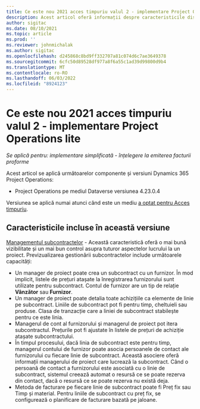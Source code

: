 ```yaml
---
title: Ce este nou 2021 acces timpuriu valul 2 - implementare Project Operations lite
description: Acest articol oferă informații despre caracteristicile disponibile în versiunea de implementare Project Operations lite, cu acces timpuriu, disponibilă în etapa 2 din 2021.
author: sigitac
ms.date: 08/10/2021
ms.topic: article
ms.prod: ''
ms.reviewer: johnmichalak
ms.author: sigitac
ms.openlocfilehash: d245868c8bd9ff332707a81c074d6c7ae3649378
ms.sourcegitcommit: 6cfc50d89528df977a8f6a55c1ad39d99800d9b4
ms.translationtype: MT
ms.contentlocale: ro-RO
ms.lasthandoff: 06/03/2022
ms.locfileid: "8924123"
---
```

# <a name="whats-new-2021-wave-2-early-access---project-operations-lite-deployment"></a>Ce este nou 2021 acces timpuriu valul 2 - implementare Project Operations lite

_Se aplică pentru: implementare simplificată - înțelegere la emiterea facturii proforme_

Acest articol se aplică următoarelor componente și versiuni Dynamics 365 Project Operations:

  - Project Operations pe mediul Dataverse versiunea 4.23.0.4

Versiunea se aplică numai atunci când este un mediu [a optat pentru Acces timpuriu](/power-platform/admin/opt-in-early-access-updates#how-to-enable-early-access-updates).

## <a name="features-included-in-this-release"></a>Caracteristicile incluse în această versiune

[Managementul subcontractelor](/dynamics365/project-operations/pro/subcontracting/managing-subcontracts-overview) - Această caracteristică oferă o mai bună vizibilitate și un mai bun control asupra tuturor aspectelor lucrului la un proiect. Previzualizarea gestionării subcontractelor include următoarele capacități:

  - Un manager de proiect poate crea un subcontract cu un furnizor. În mod implicit, listele de prețuri atașate la înregistrarea furnizorului sunt utilizate pentru subcontract. Contul de furnizor are un tip de relație **Vânzător** sau **Furnizor**.
  - Un manager de proiect poate detalia toate achizițiile ca elemente de linie pe subcontract. Liniile de subcontract pot fi pentru timp, cheltuieli sau produse. Clasa de tranzacție care a liniei de subcontract stabilește pentru ce este linia.
  - Managerul de cont al furnizorului și managerul de proiect pot itera subcontractul. Prețurile pot fi ajustate în listele de prețuri de achiziție atașate subcontractului.
  - În timpul procesului, dacă linia de subcontract este pentru timp, managerul contului de furnizor poate asocia persoanele de contact ale furnizorului cu fiecare linie de subcontract. Această asociere oferă informații managerului de proiect care lucrează la subcontract. Când o persoană de contact a furnizorului este asociată cu o linie de subcontract, sistemul creează automat o resursă ce se poate rezerva din contact, dacă o resursă ce se poate rezerva nu există deja.
  - Metoda de facturare pe fiecare linie de subcontract poate fi Preț fix sau Timp și material. Pentru liniile de subcontract cu preț fix, se configurează o planificare de facturare bazată pe jaloane.
